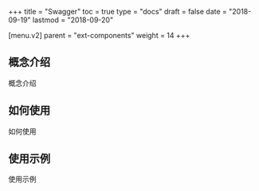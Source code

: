 +++
title = "Swagger"
toc = true
type = "docs"
draft = false
date = "2018-09-19"
lastmod = "2018-09-20"

[menu.v2]
  parent = "ext-components"
  weight = 14
+++

## 概念介绍

概念介绍

## 如何使用

如何使用

## 使用示例

使用示例
